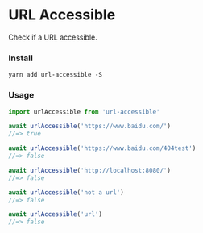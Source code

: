 # URL Accessible

Check if a URL accessible.

### Install

`yarn add url-accessible -S`

### Usage

```js
import urlAccessible from 'url-accessible'

await urlAccessible('https://www.baidu.com/')
//=> true

await urlAccessible('https://www.baidu.com/404test')
//=> false

await urlAccessible('http://localhost:8080/')
//=> false

await urlAccessible('not a url')
//=> false

await urlAccessible('url')
//=> false
```

